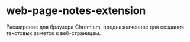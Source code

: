 # web-page-notes-extension
Расширение для браузера Chromium, предназначенное для создания текстовых заметок к веб-страницам.
